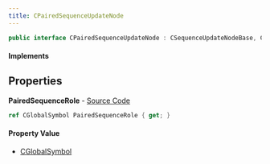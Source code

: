 ```yaml
---
title: CPairedSequenceUpdateNode
---
```


```csharp
public interface CPairedSequenceUpdateNode : CSequenceUpdateNodeBase, CLeafUpdateNode, CAnimUpdateNodeBase, ISchemaClass<CAnimUpdateNodeBase>, ISchemaClass<CLeafUpdateNode>, ISchemaClass<CSequenceUpdateNodeBase>, ISchemaClass<CPairedSequenceUpdateNode>, ISchemaField, ISchemaClass, INativeHandle
```

#### Implements

## Properties

**PairedSequenceRole** - [Source Code](https://github.com/swiftly-solution/swiftlys2/blob/main/managed/src/SwiftlyS2.Generated/Schemas/Interfaces/CPairedSequenceUpdateNode.cs#L16)

```csharp
ref CGlobalSymbol PairedSequenceRole { get; }
```

#### Property Value

- [CGlobalSymbol](/docs/api/shared/natives/cglobalsymbol)

